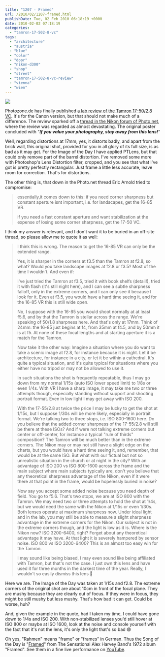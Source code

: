 ```yaml
---
title: "1207 - Framed"
url: /2010/02/1207-framed.html
publishDate: Tue, 02 Feb 2010 06:18:19 +0000
date: 2010-02-02 07:18:19
categories: 
  - "tamron-17-502-8-vc"
tags: 
  - "architecture"
  - "austria"
  - "blue"
  - "color"
  - "door"
  - "nikon-d300"
  - "shop"
  - "street"
  - "tamron-17-502-8-vc-review"
  - "vienna"
  - "wien"
---
```

<a target="_blank" href="https://d25zfm9zpd7gm5.cloudfront.net/1200x1200/2010/20100201_165147_ps.jpg"><img src="https://d25zfm9zpd7gm5.cloudfront.net/0600x0600/2010/20100201_165147_ps.jpg" /></a>

 Photozone.de has finally published <a target="_blank" href="http://www.photozone.de/canon-eos/482-tamron_1750_28vc_canon">a lab review of the Tamron 17-50/2.8 VC</a>. It's for the Canon version, but that should not make much of a difference. The review sparked off a <a target="_blank" href="http://photo.net/nikon-camera-forum/00VeMa">thread in the Nikon forum of Photo.net</a>, where the review was regarded as almost devastating. The original poster concluded with "<strong><em>If you value your photography, stay away from this lens!</em></strong>"

<a target="_blank" href="https://d25zfm9zpd7gm5.cloudfront.net/orig/2010/20100201_165147.JPG"><img style="margin: 0pt 10px 0pt 0px; float: left;" src="https://d25zfm9zpd7gm5.cloudfront.net/0150x0150/2010/20100201_165147.JPG" alt="" border="0" /></a> Well, regarding distortions at 17mm, yes, it distorts badly, and apart from the brick wall, this original shot, provided for you in all glory of its full size, is as bad as it may get. For the Image of the Day I have applied PTLens, but that could only remove part of the barrel distortion. I've removed some more with Photoshop's Lens Distortion filter, cropped, and you see that what I've got is pretty perfectly rectangular. Just frame a little less accurate, leave room for correction. That's for distortions.

The other thing is, that down in the Photo.net thread Eric Arnold tried to compromise:

<blockquote>essentially,it comes down to this: if you need corner sharpness but constant aperture isnt important, i.e. for landscapes, get the 16-85 VR.

if you need a fast constant aperture and want stabilization at the expense of losing some corner sharpness, get the 17-50 VC.
</blockquote>

I think my answer is relevant, and I don't want it to be buried in an off-site thread, so please allow me to quote it as well:

<blockquote>I think this is wrong. The reason to get the 16-85 VR can only be the extended range. 

Yes, it is sharper in the corners at f3.5 than the Tamron at f2.8, so what? Would you take landscape images at f2.8 or f3.5? Most of the time I wouldn't. And even if:

I've just tried the Tamron at f3.5, tried it with book shelfs (detail!), tried it with flash (it's still night here), and I can see a subtle sharpness falloff, only in the extreme corners, and I can only see it because I look for it. Even at f3.5, you would have a hard time seeing it, and for the 16-85 VR this is still wide open.

No, I suppose with the 16-85 you would shoot normally at at least f5.6, and by that the Tamron is stellar across the range. We're speaking of 50/1.8 sharpness here. And that's only at 17mm. Think of 24mm: the 16-85 just begins at f4, from 35mm at f4.5, and by 50mm it is at f5. At none of these focal lengths and at starting aperture it is a match for the Tamron.

Now take it the other way: Imagine a situation where you do want to take a scenic image at f2.8, for instance because it is night. Let it be architecture, for instance in a city, or let it be within a cathedral. It's quite a typical situation, and it's quite typical for situations where you either have no tripod or may not be allowed to use it.

In such situations the shot is frequently repeatable, thus I may go down from my normal 1/15s (auto ISO lower speed limit) to 1/8s or even 1/4s. With VR I have a sharp image, it may take me two or three attempts though, especially standing without support and shooting portrait format. Even in low light I may get away with ISO 200.

With the 17-55/2.8 at twice the price I may be lucky to get the shot at 1/15s, but I suppose 1/30s will be more likely, especially in portrait format. We're talking two to three stops, i.e. ISO 800-1600 here. Do you believe that the added corner sharpness of the 17-55/2.8 will still be there at these ISOs? And if were not talking extreme corners but center or off-center, for instance a typical "rule of thirds" composition? The Tamron will be much better than in the extreme corners. The Nikon may or may not still have a slight edge on the charts, but you would have a hard time seeing it, and, remember, that would be at the same ISO. But what with our fictual but not so unrealistic situation in the church or at night in the city? With an advantage of ISO 200 vs ISO 800-1600 across the frame and the main subject where main subjects typically are, don't you believe that any theoretical sharpness advantage of the Nikon, even if it were there at that point in the frame, would be hopelessly buried in noise?

Now say you accept some added noise because you need depth of field. You go to f5.6. That's two stops, we are at ISO 800 with the Tamron. We may need two or three attempts to hold the shot at 1/4s, but we would need the same with the Nikon at 1/15s or even 1/30s. Both lenses operate at maximum sharpness now. Under ideal light and in the lab, you may still be able to measure a slight sharpness advantage in the extreme corners for the Nikon. Our subject is not in the extreme corners though, and the light is low as it is. Where is the Nikon now? ISO 3200-6400, right? Forget about any theoretical advantage it may have. At that light it is severely hampered by sensor noise. ISO 800 vs ISO 3200-6400? This is an almost too easy win for the Tamron.

I may sound like being biased, I may even sound like being affiliated with Tamron, but that's not the case. I just own this lens and have used it for three months in the darkest time of the year. Really, I wouldn't so easily dismiss this lens 🙂
</blockquote>

 Here we are. The Image of the Day was taken at 1/15s and f2.8. The extreme corners of the original shot are about 10cm in front of the focal plane. They are mushy because they are clearly out of focus. If they were in focus, they might be still mushy but less mushy. That's how bad it can get. Could be worse, huh? 

And, given the example in the quote, had I taken my time, I could have gone down to 1/4s and ISO 200. With non-stabilized lenses you'd still hover at ISO 800 or maybe at ISO 1600, look at the noise and console yourself with the fact that it's not the lens, it's only the light that's so bad 😄

Oh yes, "Rahmen" means "frame" or "frames" in German. Thus the Song of the Day is "<a target="_blank" href="http://www.lyricsmode.com/lyrics/s/sensational_alex_harvey_band/framed_live.html">Framed</a>" from The Sensational Alex Harvey Band's 1972 album "Framed". See them in a fine live performance on <a target="_blank" href="http://www.youtube.com/watch?v=-bZyXBt6zY4">YouTube</a>.

